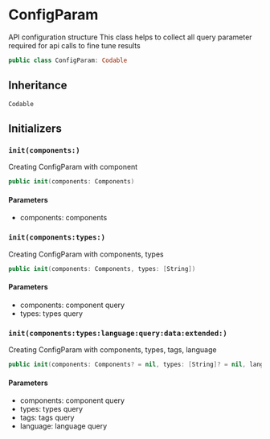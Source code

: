 # ConfigParam

API configuration structure
This class helps to collect all query parameter required for api calls to fine tune results

``` swift
public class ConfigParam: Codable 
```

## Inheritance

`Codable`

## Initializers

### `init(components:)`

Creating ConfigParam with component

``` swift
public init(components: Components) 
```

#### Parameters

  - components: components

### `init(components:types:)`

Creating ConfigParam with components, types

``` swift
public init(components: Components, types: [String]) 
```

#### Parameters

  - components: component query
  - types: types query

### `init(components:types:language:query:data:extended:)`

Creating ConfigParam with components, types, tags, language

``` swift
public init(components: Components? = nil, types: [String]? = nil, language: String? = nil, query: String? = nil, data: DataFormat? = nil, extended: String? = nil  ) 
```

#### Parameters

  - components: component query
  - types: types query
  - tags: tags query
  - language: language query
